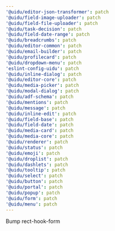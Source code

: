```yaml
---
'@uidu/editor-json-transformer': patch
'@uidu/field-image-uploader': patch
'@uidu/field-file-uploader': patch
'@uidu/task-decision': patch
'@uidu/field-date-range': patch
'@uidu/breadcrumbs': patch
'@uidu/editor-common': patch
'@uidu/email-builder': patch
'@uidu/profilecard': patch
'@uidu/dropdown-menu': patch
'eslint-config-uidu': patch
'@uidu/inline-dialog': patch
'@uidu/editor-core': patch
'@uidu/media-picker': patch
'@uidu/modal-dialog': patch
'@uidu/adf-schema': patch
'@uidu/mentions': patch
'@uidu/message': patch
'@uidu/inline-edit': patch
'@uidu/field-base': patch
'@uidu/field-date': patch
'@uidu/media-card': patch
'@uidu/media-core': patch
'@uidu/renderer': patch
'@uidu/status': patch
'@uidu/emoji': patch
'@uidu/droplist': patch
'@uidu/dashlets': patch
'@uidu/tooltip': patch
'@uidu/select': patch
'@uidu/button': patch
'@uidu/portal': patch
'@uidu/popup': patch
'@uidu/form': patch
'@uidu/menu': patch
---
```


Bump rect-hook-form
